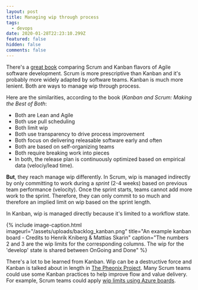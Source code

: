 ```yaml
---
layout: post
title: Managing wip through process
tags:
  - devops
date: 2020-01-28T22:23:10.299Z
featured: false
hidden: false
comments: false
---
```

There's a [great book](https://www.infoq.com/minibooks/kanban-scrum-minibook/) comparing Scrum and Kanban flavors of Agile software development. Scrum is more prescriptive than Kanban and it's probably more widely adapted by software teams. Kanban is much more lenient. Both are ways to manage wip through process. 

<!--more--> 

Here are the similarities, according to the book (<cite>Kanban and Scrum: Making the Best of Both</cite>: 

* Both are Lean and Agile
* Both use pull scheduling
* Both limit wip
* Both use transparency to drive process improvement
* Both focus on delivering releasable software early and often
* Both are based on self-organizing teams
* Both require breaking work into pieces
* In both, the release plan is continuously optimized based on empirical data (velociy/lead time).

**But**, they reach manage wip differently. In Scrum, wip is managed indirectly by only committing to work during a *sprint* (2-4 weeks) based on previous team performance (velocity). Once the sprint starts, teams cannot add more work to the sprint. Therefore, they can only commit to so much and therefore an implied limit on wip based on the sprint length. 

In Kanban, wip is managed directly because it's limited to a workflow state.

{% include image-caption.html imageurl="/assets/uploads/backlog_kanban.png" title="An example kanban board - Credits to Henrik Kniberg & Mattias Skarin" caption="The numbers 2 and 3 are the wip limits for the corresponding columns. The wip for the 'develop' state is shared between OnGoing and Done" %}


There's a lot to be learned from Kanban. Wip can be a destructive force and Kanban is talked about in length in [The Pheonix Project](https://www.amazon.com/dp/B078Y98RG8/ref=dp-kindle-redirect?_encoding=UTF8&btkr=1). Many Scrum teams could use some Kanban practices to help improve flow and value delivery. For example, Scrum teams could apply [wip limits using Azure boards](https://docs.microsoft.com/en-us/azure/devops/boards/boards/wip-limits?view=azure-devops).
